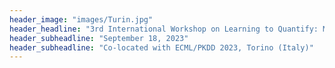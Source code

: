 ```yaml
---
header_image: "images/Turin.jpg"
header_headline: "3rd International Workshop on Learning to Quantify: Methods and Applications (LQ 2023)" 
header_subheadline: "September 18, 2023" 
header_subheadline: "Co-located with ECML/PKDD 2023, Torino (Italy)" 
---
```


